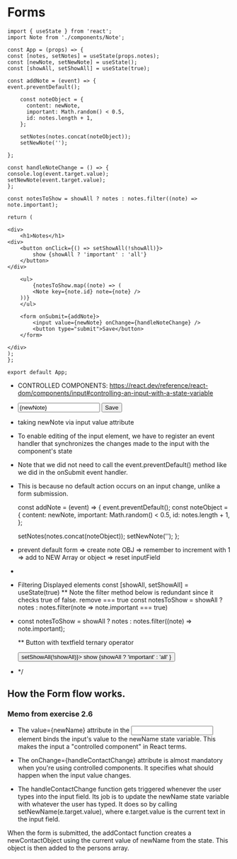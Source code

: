 # Forms

```
import { useState } from 'react';
import Note from './components/Note';

const App = (props) => {
const [notes, setNotes] = useState(props.notes);
const [newNote, setNewNote] = useState();
const [showAll, setShowAll] = useState(true);

const addNote = (event) => {
event.preventDefault();

    const noteObject = {
      content: newNote,
      important: Math.random() < 0.5,
      id: notes.length + 1,
    };

    setNotes(notes.concat(noteObject));
    setNewNote('');

};

const handleNoteChange = () => {
console.log(event.target.value);
setNewNote(event.target.value);
};

const notesToShow = showAll ? notes : notes.filter((note) => note.important);

return (

<div>
    <h1>Notes</h1>
<div>
    <button onClick={() => setShowAll(!showAll)}>
        show {showAll ? 'important' : 'all'}
    </button>
</div>

    <ul>
        {notesToShow.map((note) => (
        <Note key={note.id} note={note} />
    ))}
    </ul>

    <form onSubmit={addNote}>
        <input value={newNote} onChange={handleNoteChange} />
        <button type="submit">Save</button>
    </form>

</div>
);
};

export default App;
```

- CONTROLLED COMPONENTS: https://react.dev/reference/react-dom/components/input#controlling-an-input-with-a-state-variable
- <form onSubmit={addNote}>
    <input value={newNote} />
    <button type="submit">Save</button>
  </form>

- taking newNote via input value attribute
- To enable editing of the input element, we have to register an event handler that synchronizes the changes made to the input with the component's state
- Note that we did not need to call the event.preventDefault() method like we did in the onSubmit event handler.
- This is because no default action occurs on an input change, unlike a form submission.

  const addNote = (event) => {
  event.preventDefault();
  const noteObject = {
  content: newNote,
  important: Math.random() < 0.5,
  id: notes.length + 1,
  };

  setNotes(notes.concat(noteObject));
  setNewNote('');
  };

- prevent default form => create note OBJ => remember to increment with 1 => add to NEW Array or object => reset inputField
-
- Filtering Displayed elements
  const [showAll, setShowAll] = useState(true)
  \*\* Note the filter method below is redundant since it checks true of false. remove === true
  const notesToShow = showAll
  ? notes
  : notes.filter(note => note.important === true)
- const notesToShow = showAll ? notes : notes.filter((note) => note.important);

  \*\* Button with textfield ternary operator
  <div>
    <button onClick={() => setShowAll(!showAll)}>
      show {showAll ? 'important' : 'all' }
    </button>
  </div>

- \*/

## How the Form flow works.

### Memo from exercise 2.6

- The value={newName} attribute in the <input> element binds the input's value to the newName state variable. This makes the input a "controlled component" in React terms.

- The onChange={handleContactChange} attribute is almost mandatory when you're using controlled components. It specifies what should happen when the input value changes.

- The handleContactChange function gets triggered whenever the user types into the input field. Its job is to update the newName state variable with whatever the user has typed. It does so by calling setNewName(e.target.value), where e.target.value is the current text in the input field.

When the form is submitted, the addContact function creates a newContactObject using the current value of newName from the state. This object is then added to the persons array.
